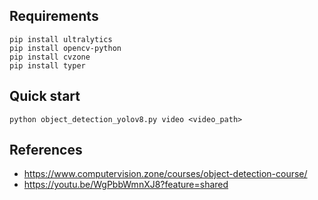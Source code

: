 ## Requirements
``` console
pip install ultralytics
pip install opencv-python
pip install cvzone
pip install typer
```
## Quick start
``` console
python object_detection_yolov8.py video <video_path>
```
## References
- https://www.computervision.zone/courses/object-detection-course/
- https://youtu.be/WgPbbWmnXJ8?feature=shared